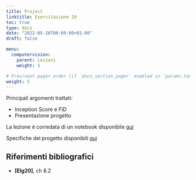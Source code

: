 ```yaml
---
title: Project
linktitle: Esercitazione 10
toc: true
type: docs
date: "2022-05-26T00:00:00+01:00"
draft: false

menu:
  computervision:
    parent: Lezioni
    weight: 5

# Prev/next pager order (if `docs_section_pager` enabled in `params.toml`)
weight: 5
---
```




Principali argomenti trattati:

- Inception Score e FID 
- Presentazione progetto

La lezione è corredata di un notebook disponibile [qui](https://github.com/gmanco/cv_notebooks/raw/master/labs_lecture/lab10/)

Specifiche del progetto disponibili [qui](https://github.com/gmanco/cv_notebooks/raw/master/project)

## Riferimenti bibliografici

- **[Elg20]**, ch 8.2

